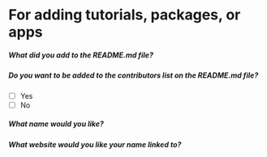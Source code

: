 For adding tutorials, packages, or apps
===========================================
<!-- If you are making a pull request on the master branch, please resubmit your pull request using the dev-master branch. -->


##### What did you add to the README.md file?
<!-- Make a detailed list of what you have added to the readme -->
<!-- - X Tutorial - A tutorial for rshiny -->
##### Do you want to be added to the contributors list on the README.md file?  
<!-- Check yes or no. If yes respond to the next 2 questions. If no, submit the pull request. -->
- [ ] Yes
- [ ] No

##### What name would you like?
<!-- Add a name and link to your name to the README if you checked yes above.-->


##### What website would you like your name linked to?

  
